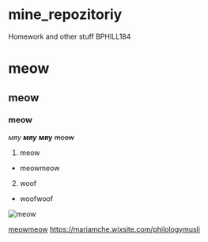 # mine_repozitoriy
Homework and other stuff BPHILL184
# meow
## meow
### meow
*мяу*
**_мяу_**
**мяу**
~~meow~~
1. meow
* meowmeow
2. woof
* woofwoof

![meow](https://sun1-2.userapi.com/c540100/v540100203/4b8b4/efg7arXJg2M.jpg)

[meowmeow](https://vk.com/miss_boor)
https://mariamche.wixsite.com/philologymusli

